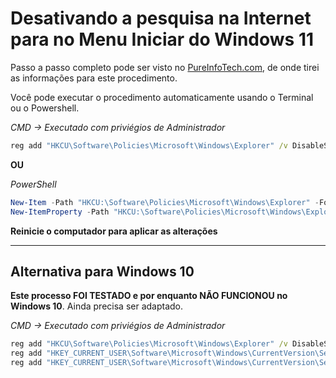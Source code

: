 # Desativando a pesquisa na Internet para no Menu Iniciar do Windows 11

Passo a passo completo pode ser visto no [PureInfoTech.com](https://pureinfotech.com/disable-search-web-results-windows-11/?utm_source=chatgpt.com), de onde tirei as informações para este procedimento.

Você pode executar o procedimento automaticamente usando o Terminal ou o Powershell.

*CMD -> Executado com priviégios de Administrador*
```bat
reg add "HKCU\Software\Policies\Microsoft\Windows\Explorer" /v DisableSearchBoxSuggestions /t REG_DWORD /d 1 /f
```

**OU**

*PowerShell*
```ps1
New-Item -Path "HKCU:\Software\Policies\Microsoft\Windows\Explorer" -Force
New-ItemProperty -Path "HKCU:\Software\Policies\Microsoft\Windows\Explorer" -Name "DisableSearchBoxSuggestions" -Value 1 -PropertyType DWORD -Force
```

**Reinicie o computador para aplicar as alterações**

--------------

## Alternativa para Windows 10

**Este processo FOI TESTADO e por enquanto NÃO FUNCIONOU no Windows 10**. Ainda precisa ser adaptado.

*CMD -> Executado com priviégios de Administrador*
```bat
reg add "HKCU\Software\Policies\Microsoft\Windows\Explorer" /v DisableSearchBoxSuggestions /t REG_DWORD /d 1 /f
reg add "HKEY_CURRENT_USER\Software\Microsoft\Windows\CurrentVersion\Search" /v BingSearchEnabled /t REG_DWORD /d 0 /f
reg add "HKEY_CURRENT_USER\Software\Microsoft\Windows\CurrentVersion\Search" /v CortanaConsent /t REG_DWORD /d 0 /f
```

